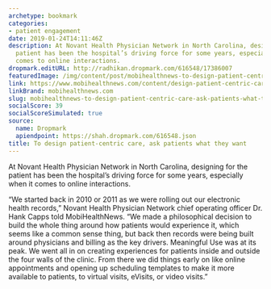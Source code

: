 ```yaml
---
archetype: bookmark
categories:
- patient engagement
date: 2019-01-24T14:11:46Z
description: At Novant Health Physician Network in North Carolina, designing for the
  patient has been the hospital’s driving force for some years, especially when it
  comes to online interactions.
dropmark.editURL: http://radhikan.dropmark.com/616548/17386007
featuredImage: /img/content/post/mobihealthnews-to-design-patient-centric-care-ask-patients-what-they-want.jpg
link: https://www.mobihealthnews.com/content/design-patient-centric-care-ask-patients-what-they-want
linkBrand: mobihealthnews.com
slug: mobihealthnews-to-design-patient-centric-care-ask-patients-what-they-want
socialScore: 39
socialScoreSimulated: true
source:
  name: Dropmark
  apiendpoint: https://shah.dropmark.com/616548.json
title: To design patient-centric care, ask patients what they want
---
```

At Novant Health Physician Network in North Carolina, designing for the patient has been the hospital’s driving force for some years, especially when it comes to online interactions.

“We started back in 2010 or 2011 as we were rolling out our electronic health records,” Novant Health Physician Network chief operating officer Dr. Hank Capps told MobiHealthNews. “We made a philosophical decision to build the whole thing around how patients would experience it, which seems like a common sense thing, but back then records were being built around physicians and billing as the key drivers. Meaningful Use was at its peak. We went all in on creating experiences for patients inside and outside the four walls of the clinic. From there we did things early on like online appointments and opening up scheduling templates to make it more available to patients, to virtual visits, eVisits, or video visits.”

